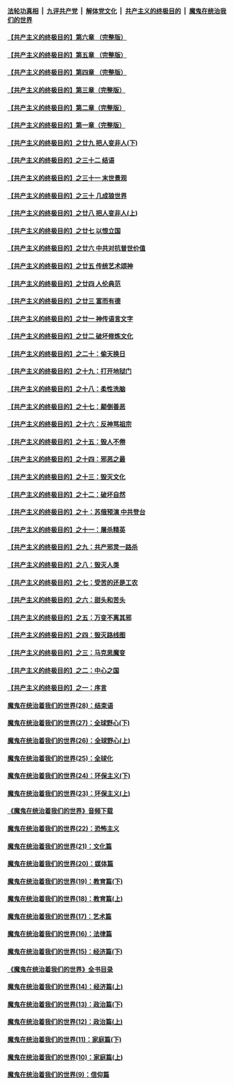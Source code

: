 

####  [法轮功真相](../../../../basic/blob/master/README.md?t=04081901) &nbsp;|&nbsp; [九评共产党](../../../../9ping.md/blob/master/README.md?t=04081901) &nbsp;|&nbsp; [解体党文化](../../../../jtdwh.md/blob/master/README.md?t=04081901)  &nbsp;|&nbsp; [共产主义的终极目的](../../../../gczydzjmd.md/blob/master/README.md?t=04081901) &nbsp;|&nbsp; [魔鬼在统治我们的世界](../../../../mgztzwmdsj.md/blob/master/README.md?t=04081901) 

#### [【共产主义的终极目的】第六章 （完整版）](../pages/nsc422/n11428913.md?t=04081901) 

#### [【共产主义的终极目的】第五章 （完整版）](../pages/nsc422/n11428912.md?t=04081901) 

#### [【共产主义的终极目的】第四章 （完整版）](../pages/nsc422/n11428907.md?t=04081901) 

#### [【共产主义的终极目的】第三章（完整版）](../pages/nsc422/n11428848.md?t=04081901) 

#### [【共产主义的终极目的】第二章（完整版）](../pages/nsc422/n11428831.md?t=04081901) 

#### [【共产主义的终极目的】第一章（完整版）](../pages/nsc422/n11417651.md?t=04081901) 

#### [【共产主义的终极目的】之廿九 把人变非人(下)](../pages/nsc422/n11344140.md?t=04081901) 

#### [【共产主义的终极目的】之三十二 结语](../pages/nsc422/n11360535.md?t=04081901) 

#### [【共产主义的终极目的】之三十一 末世景观](../pages/nsc422/n11351129.md?t=04081901) 

#### [【共产主义的终极目的】之三十 几成狼世界](../pages/nsc422/n11348280.md?t=04081901) 

#### [【共产主义的终极目的】之廿八 把人变非人(上)](../pages/nsc422/n11340492.md?t=04081901) 

#### [【共产主义的终极目的】之廿七 以恨立国](../pages/nsc422/n11336944.md?t=04081901) 

#### [【共产主义的终极目的】之廿六 中共对抗普世价值](../pages/nsc422/n11324785.md?t=04081901) 

#### [【共产主义的终极目的】之廿五 传统艺术颂神](../pages/nsc422/n11296396.md?t=04081901) 

#### [【共产主义的终极目的】之廿四 人伦典范](../pages/nsc422/n11296397.md?t=04081901) 

#### [【共产主义的终极目的】之廿三 富而有德](../pages/nsc422/n11283598.md?t=04081901) 

#### [【共产主义的终极目的】之廿一 神传语言文字](../pages/nsc422/n11263265.md?t=04081901) 

#### [【共产主义的终极目的】之廿二 破坏修炼文化](../pages/nsc422/n11245728.md?t=04081901) 

#### [【共产主义的终极目的】之二十：偷天换日](../pages/nsc422/n11238846.md?t=04081901) 

#### [【共产主义的终极目的】之十九：打开地狱门](../pages/nsc422/n11206376.md?t=04081901) 

#### [【共产主义的终极目的】之十八：柔性洗脑](../pages/nsc422/n11199994.md?t=04081901) 

#### [【共产主义的终极目的】之十七：颠倒善恶](../pages/nsc422/n11179782.md?t=04081901) 

#### [【共产主义的终极目的】之十六：反神骂祖宗](../pages/nsc422/n11166798.md?t=04081901) 

#### [【共产主义的终极目的】之十五：毁人不倦](../pages/nsc422/n11166792.md?t=04081901) 

#### [【共产主义的终极目的】之十四：邪恶之最](../pages/nsc422/n11150249.md?t=04081901) 

#### [【共产主义的终极目的】之十三：毁灭文化](../pages/nsc422/n11135227.md?t=04081901) 

#### [【共产主义的终极目的】之十二：破坏自然](../pages/nsc422/n11135214.md?t=04081901) 

#### [【共产主义的终极目的】之十：苏俄预演 中共登台](../pages/nsc422/n11118424.md?t=04081901) 

#### [【共产主义的终极目的】之十一：屠杀精英](../pages/nsc422/n11118442.md?t=04081901) 

#### [【共产主义的终极目的】之九：共产邪灵一路杀](../pages/nsc422/n11114139.md?t=04081901) 

#### [【共产主义的终极目的】之八：毁灭人类](../pages/nsc422/n11108503.md?t=04081901) 

#### [【共产主义的终极目的】之七：受苦的还是工农](../pages/nsc422/n11101809.md?t=04081901) 

#### [【共产主义的终极目的】之六：甜头和苦头](../pages/nsc422/n11096971.md?t=04081901) 

#### [【共产主义的终极目的】之五：万变不离其邪](../pages/nsc422/n11091285.md?t=04081901) 

#### [【共产主义的终极目的】之四：毁灭路线图](../pages/nsc422/n11086284.md?t=04081901) 

#### [【共产主义的终极目的】之三：马克思魔变](../pages/nsc422/n11061941.md?t=04081901) 

#### [【共产主义的终极目的】之二：中心之国](../pages/nsc422/n11047728.md?t=04081901) 

#### [【共产主义的终极目的】之一：序言](../pages/nsc422/n11086077.md?t=04081901) 

#### [魔鬼在统治着我们的世界(28)：结束语](../pages/nsc422/n10936246.md?t=04081901) 

#### [魔鬼在统治着我们的世界(27)：全球野心(下)](../pages/nsc422/n10928319.md?t=04081901) 

#### [魔鬼在统治着我们的世界(26)：全球野心(上)](../pages/nsc422/n10900318.md?t=04081901) 

#### [魔鬼在统治着我们的世界(25)：全球化](../pages/nsc422/n10788205.md?t=04081901) 

#### [魔鬼在统治着我们的世界(24)：环保主义(下)](../pages/nsc422/n10695307.md?t=04081901) 

#### [魔鬼在统治着我们的世界(23)：环保主义(上)](../pages/nsc422/n10688613.md?t=04081901) 

#### [《魔鬼在统治着我们的世界》音频下载](../pages/nsc422/n10635553.md?t=04081901) 

#### [魔鬼在统治着我们的世界(22)：恐怖主义](../pages/nsc422/n10614727.md?t=04081901) 

#### [魔鬼在统治着我们的世界(21)：文化篇](../pages/nsc422/n10597706.md?t=04081901) 

#### [魔鬼在统治着我们的世界(20)：媒体篇](../pages/nsc422/n10586579.md?t=04081901) 

#### [魔鬼在统治着我们的世界(19)：教育篇(下)](../pages/nsc422/n10564808.md?t=04081901) 

#### [魔鬼在统治着我们的世界(18)：教育篇(上)](../pages/nsc422/n10526970.md?t=04081901) 

#### [魔鬼在统治着我们的世界(17)：艺术篇](../pages/nsc422/n10499093.md?t=04081901) 

#### [魔鬼在统治着我们的世界(16)：法律篇](../pages/nsc422/n10485969.md?t=04081901) 

#### [魔鬼在统治着我们的世界(15)：经济篇(下)](../pages/nsc422/n10469975.md?t=04081901) 

#### [《魔鬼在统治着我们的世界》全书目录](../pages/nsc422/n10464261.md?t=04081901) 

#### [魔鬼在统治着我们的世界(14)：经济篇(上)](../pages/nsc422/n10457370.md?t=04081901) 

#### [魔鬼在统治着我们的世界(13)：政治篇(下)](../pages/nsc422/n10448270.md?t=04081901) 

#### [魔鬼在统治着我们的世界(12)：政治篇(上)](../pages/nsc422/n10444576.md?t=04081901) 

#### [魔鬼在统治着我们的世界(11)：家庭篇(下)](../pages/nsc422/n10440961.md?t=04081901) 

#### [魔鬼在统治着我们的世界(10)：家庭篇(上)](../pages/nsc422/n10435448.md?t=04081901) 

#### [魔鬼在统治着我们的世界(9)：信仰篇](../pages/nsc422/n10432159.md?t=04081901) 


